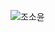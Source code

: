 ![조소윤](https://github.com/user-attachments/assets/6be854ef-0f03-4582-b91f-38a240a6daf9)


<!--
**whthdbs03/whthdbs03** is a ✨ _special_ ✨ repository because its `README.md` (this file) appears on your GitHub profile.
<div align="center">
  
</div>
Here are some ideas to get you started:

- 🔭 I’m currently working on ...
- 🌱 I’m currently learning ...
- 👯 I’m looking to collaborate on ...
- 🤔 I’m looking for help with ...
- 💬 Ask me about ...
- 📫 How to reach me: ...
- 😄 Pronouns: ...
- ⚡ Fun fact: ...
-->
